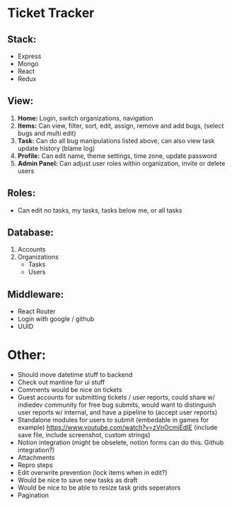 # Ticket Tracker

## Stack:
- Express
- Mongo
- React
- Redux

## View:
1. **Home:** Login, switch organizations, navigation
2. **Items:** Can view, filter, sort, edit, assign, remove and add bugs, (select bugs and multi edit)
3. **Task:** Can do all bug manipulations listed above, can also view task update history (blame log)
4. **Profile:** Can edit name, theme settings, time zone, update password
5. **Admin Panel:** Can adjust user roles within organization, invite or delete users

## Roles:
- Can edit no tasks, my tasks, tasks below me, or all tasks

## Database:
1. Accounts
2. Organizations
   - Tasks
   - Users

## Middleware:
- React Router
- Login with google / github
- UUID

# Other:
- Should move datetime stuff to backend
- Check out mantine for ui stuff
- Comments would be nice on tickets
- Guest accounts for submitting tickets / user reports, could share w/ indiedev community for free bug submits, would want to distinguish user reports w/ internal, and have a pipeline to (accept user reports)
- Standalone modules for users to submit (embedable in games for example) https://www.youtube.com/watch?v=zVnOcmiEdIE (include save file, include screenshot, custom strings)
- Notion integration (might be obselete, notion forms can do this. Github integration?)
- Attachments
- Repro steps
- Edit overwrite prevention (lock items when in edit?)
- Would be nice to save new tasks as draft
- Would be nice to be able to resize task grids seperators
- Pagination